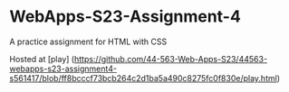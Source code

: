 # WebApps-S23-Assignment-4
A practice assignment for HTML with CSS


Hosted at [play] (https://github.com/44-563-Web-Apps-S23/44563-webapps-s23-assignment4-s561417/blob/ff8bcccf73bcb264c2d1ba5a490c8275fc0f830e/play.html)